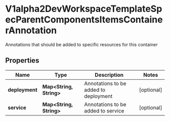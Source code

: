 

# V1alpha2DevWorkspaceTemplateSpecParentComponentsItemsContainerAnnotation

Annotations that should be added to specific resources for this container
## Properties

Name | Type | Description | Notes
------------ | ------------- | ------------- | -------------
**deployment** | **Map&lt;String, String&gt;** | Annotations to be added to deployment |  [optional]
**service** | **Map&lt;String, String&gt;** | Annotations to be added to service |  [optional]



